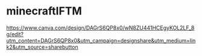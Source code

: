 # minecraftIFTM
https://www.canva.com/design/DAGrS6QP8x0/wN8ZU441HCEgyKOL2LF_8g/edit?utm_content=DAGrS6QP8x0&utm_campaign=designshare&utm_medium=link2&utm_source=sharebutton
